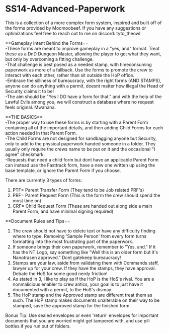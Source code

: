 # SS14-Advanced-Paperwork
This is a collection of a more complex form system, inspired and built off of the forms provided by Moomoobeef. If you have any suggestions or optimizations feel free to reach out to me on discord: tyto_theowl

==Gameplay Intent Behind the Forms==<br />
-These forms are meant to improve gameplay in a "yes, and" format. Treat these as a DnD Dungeon Master, allowing the player to get what they want, but only by overcoming a fitting challenge. <br />
-That challenge is best posed as a needed stamp, with timeconsuming paperwork as more of a fallback. Use the forms to promote the crew to interact with each other, rather than sit outside the HoP office. <br />
-Embrace the silliness of bureaucracy, with the right forms (AND STAMPS), anyone can do anything with a permit, doesnt matter how illegal the Head of Security claims it to be! <br />
-The aim should be "Yes I DO have a form for that." and with the help of the Lawful Evils among you, we will construct a database where no request feels original. Mwahaha.
  
==THE BASICS==<br />
-The proper way to use these forms is by starting with a Parent Form containing all of the important details, and then adding Child Forms for each action needed in that Parent Form. <br />
-The Child Forms are not designed for sandbagging anyone but Security, only to add to the physical paperwork handed someone in a folder. They usually only require the crews name to be put on it and the occasional "I agree" checkmark. <br />
-Requests that need a child form but dont have an applicable Parent Form can instead use the Fasttrack form, have a new one written up using the base template, or ignore the Parent Form if you choose.<br />

There are currently 3 types of forms: <br />
1. PTF= Parent Transfer Form (They tend to be Job related PRF's)
2. PRF= Parent Request Form (This is the form the crew should spend the most time on)
3. CRF= Child Request Form (These are handed out along side a main Parent Form, and have minimal signing required)

==Document Rules and Tips==
1. The crew should not have to delete text or have any difficulty finding where to type. Removing 'Sample Person' from every form turns formatting into the most frustrating part of the paperwork.
2. If someone brings their own paperwork, remember to "Yes, and." If it has the NT Logo, say something like "Well this is an older form but it's Nanotrasen approved." Dont gatekeep bureaucracy!
3. Stamps are your law, aside from validating them with Commands staff, lawyer up for your crew. If they have the stamps, they have approval. Debate the HoS for some good nerdy friction!
4. As stated in 3, I like to play as if the HoP is the HoS's rival. You are a nonmalicious enabler to crew antics, your goal is to just have it documented with a permit, to the HoS's dismay.
5. The HoP stamp and the Approved stamp are different treat them as such. The HoP stamp makes documents unalterable on their way to be stamped, save the approved stamp for the finished form. <br />

Bonus Tip: Use sealed envelopes or even 'return' envelopes for important documents that you are worried might get tampered with, and use pill bottles if you run out of folders.
